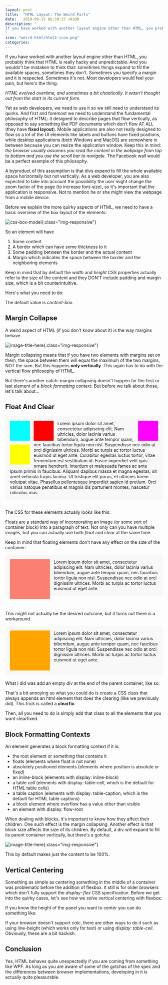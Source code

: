 ```yaml
---
layout: post
title:  "HTML Layout: The Weird Parts"
date:   2019-09-15 06:39:37 +0300
description: "
If you have worked with another layout engine other than HTML, you probably think that HTML is really hacky and unpredictable. And you wouldn’t be mistaken to think that: sometimes things expand to fill the available spaces, sometimes they don’t. Sometimes you specify a margin and it is respected. Sometimes it’s not. Most developers would feel your pain.
"
icon: "weird-html/html2-icon.png"
categories:
---
```

If you have worked with another layout engine other than HTML, you probably think that HTML is really hacky and unpredictable. And you wouldn't be mistaken to think that: sometimes things expand to fill the available spaces, sometimes they don't. Sometimes you specify a margin and it is respected. Sometimes it's not. Most developers would feel your pain, but here's the thing:

*HTML evolved overtime, and sometimes a bit chaotically. It wasn't thought out from the start in its current form.*

Yet as web developers, we need to use it so we still need to understand its quirks. And first and foremost we need to understand the fundamental philosophy of HTML: it designed to describe pages that flow vertically, as opposed to say something like PDF documents which don't flow AT ALL (they have **fixed layout**). Mobile applications are also not really designed to flow so a lot of the UI elements like labels and buttons have fixed positions, while desktop applications (both Windows and MacOS) are somewhere in between because you can resize the application window. Keep this in mind: *the browser usually assumes you read the content in the webpage from top to bottom and you use the scroll bar to navigate*. The Facebook wall would be a perfect example of this philosophy.

A byproduct of this assumption is that divs expand to fill the whole available space horizontally but not vertically. As a web developer, you are also expected to take into account the possibility the user might change the zoom factor of the page (to increase font-size), so it's important that the application is responsive. Not to mention he or she might view the webpage from a mobile device.

Before we explain the more quirky aspects of HTML, we need to have a basic overview of the box layout of the elements:

![css-box-model](/images/weird-html/css-box-model.png){:class="img-responsive"}

So an element will have

1. Some content
2. A border which can have some thickness to it
3. Some padding between the border  and the actual content
4. Margin which indicates the space between the border and the neighboring elements

Keep in mind that by default the *width* and *height* CSS properties actually refer to the size of the content and they DON'T include padding and margin size, which is a bit counterintuitive.

Here's what you need to do:

<script src="https://gist.github.com/toaderflorin/12fcda543d0c76cd57df3890917cfdd8.js"></script>

The default value is *content-box*.

## Margin Collapse
A weird aspect of HTML (if you don't know about it) is the way margins behave.

![image-title-here](/images/weird-html/collapse.png){:class="img-responsive"}

Margin collapsing means that if you have two elements with margins set on them, the space between them will equal the maximum of the two margins, NOT the sum. But this happens **only vertically**. This again has to do with the vertical flow philosophy of HTML.

But there's another catch: margin collapsing doesn't happen for the first or last element of a *block formatting context*. But before we talk about those, let's talk about...

## Float And Clear
<div style="background-color: #f8f8f8; padding: 15px;">
  <div style="display: block; width: 64px; height: 64px; background-color: cyan; float: left; margin-right: 12px;"></div>
  <div style="display: block; width: 64px; height: 64px; background-color: red; float: left; margin-right: 12px;"></div>
  <div style="display: block; width: 64px; height: 64px; background-color: magenta; float: right; margin-left: 12px;"></div>
  <div style="display: block; width: 64px; height: 64px; background-color: yellow; float:left; clear: left; margin-right: 12px; margin-top: 12px"></div>
Lorem ipsum dolor sit amet, consectetur adipiscing elit. Nam ultricies, dolor lacinia varius bibendum, augue ante tempor quam, nec faucibus tortor ligula non nisl. Suspendisse nec odio at orci dignissim ultrices. Morbi ac turpis ac tortor luctus euismod ut eget ante. Curabitur egestas luctus tortor, vitae fermentum est vestibulum id. Fusce imperdiet velit quis ornare hendrerit. Interdum et malesuada fames ac ante ipsum primis in faucibus. Aliquam dapibus massa et magna egestas, sit amet vehicula turpis lacinia. Ut tristique elit purus, et ultricies lorem volutpat vitae. Phasellus pellentesque imperdiet sapien id pretium. Orci varius natoque penatibus et magnis dis parturient montes, nascetur ridiculus mus.
</div>
<br/>

The CSS for these elements actually looks like this:
<script src="https://gist.github.com/toaderflorin/81854817ad5a2c3262633cc8b5e06717.js"></script>

Floats are a standard way of incorporating an image (or some sort of container block) into a paragraph of text. Not only can you have multiple images, but you can actually use both *float* and *clear* at the same time.

Keep in mind that floating elements don't have any effect on the size of the container:

<div style="background-color: #f8f8f8; padding: 15px;">
  <div style="display: block; width: 128px; height: 128px; background-color: salmon; float: left; margin-right: 12px;"></div>  
  Lorem ipsum dolor sit amet, consectetur adipiscing elit. Nam ultricies, dolor lacinia varius bibendum, augue ante tempor quam, nec faucibus tortor ligula non nisl. Suspendisse nec odio at orci dignissim ultrices. Morbi ac turpis ac tortor luctus euismod ut eget ante.
</div>
<br/><br/>

This might not actually be the desired outcome, but it turns out there is a workaround.

<div style="background-color: #f8f8f8; padding: 15px;">
  <div style="display: block; width: 128px; height: 128px; background-color: orange; float: left; margin-right: 12px;"></div>  
  Lorem ipsum dolor sit amet, consectetur adipiscing elit. Nam ultricies, dolor lacinia varius bibendum, augue ante tempor quam, nec faucibus tortor ligula non nisl. Suspendisse nec odio at orci dignissim ultrices. Morbi ac turpis ac tortor luctus euismod ut eget ante.
  <div style="clear: both;"></div>
</div>
<br/>
What I did was add an empty div at the end of the parent container, like so:

<script src="https://gist.github.com/toaderflorin/08ba23d70fdf75540776c69b3bc40ced.js"></script>

That's a bit annoying so what you could do is create a CSS class that always appends an html element that does the clearing (like we previously did). This trick is called a **clearfix**.

<script src="https://gist.github.com/toaderflorin/3605269010a8e7d506cf932afd496917.js"></script>

Then, all you need to do is simply add that class to all the elements that you want clearfixed.

## Block Formatting Contexts
An element generates a block formatting context if it is:

* the root element or something that contains it
* floats (elements where float is not none)
* absolutely positioned elements (elements where position is absolute or fixed)
* an inline-block (elements with display: inline-block)
* a table cell (elements with display: table-cell, which is the default for HTML table cells)
* a table caption (elements with display: table-caption, which is the default for HTML table captions)
* a block element where overflow has a value other than visible
* an element with display: flow-root

When dealing with blocks, it's important to know how they affect their children. One such effect is the margin collapsing. Another effect is that block size affects the size of its children. By default, a div will expand to fill its parent container vertically, but there's a gotcha:

![image-title-here](/images/weird-html/width-auto.png){:class="img-responsive"}

This by default makes just the content to be 100%.

## Vertical Centering
Something as simple as centering something in the middle of a container was problematic before the addition of flexbox. It still is for older browsers which don't fully support the *display: flex* CSS specification. Before we get into the quirky cases, let's see how we solve vertical centering with flexbox:

<script src="https://gist.github.com/toaderflorin/0ed3a4426693a015ce6327bd30102502.js"></script>

If you know the height of the panel you want to center you can do something like:

<script src="https://gist.github.com/toaderflorin/49ae5ad134c24a4801965bd9516941c0.js"></script>

If your browser doesn't support *calc*, there are other ways to do it such as using line-height (which works only for text) or using *display: table-cell*. Obviously, these are a bit hackish.

## Conclusion
Yes, HTML behaves quite unexpectedly if you are coming from something like WPF. As long as you are aware of some of the gotchas of the spec and the differences between browser implementations, developing in it is actually quite pleasurable.

